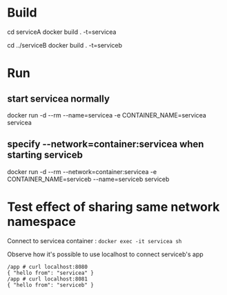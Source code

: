 # Build
cd serviceA
docker build . -t=servicea

cd ../serviceB
docker build . -t=serviceb

# Run 
## start servicea normally
docker run -d --rm --name=servicea -e CONTAINER_NAME=servicea servicea

## specify --network=container:servicea when starting serviceb
docker run -d --rm --network=container:servicea -e CONTAINER_NAME=serviceb --name=serviceb serviceb

# Test effect of sharing same network namespace 

Connect to servicea container : `docker exec -it servicea sh`

Observe how it's possible to use localhost to connect serviceb's app
```
/app # curl localhost:8080
{ "hello from": "servicea" }
/app # curl localhost:8081
{ "hello from": "serviceb" }
```
